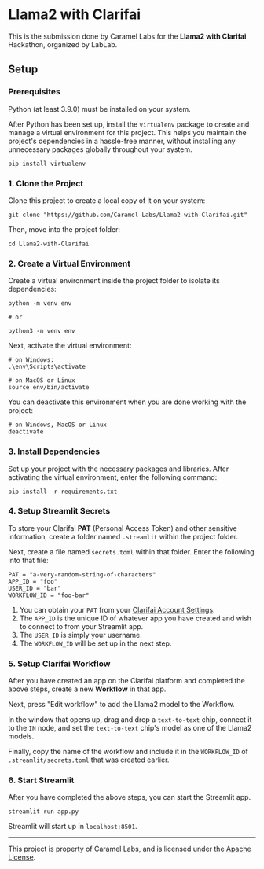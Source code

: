 # Llama2 with Clarifai

This is the submission done by Caramel Labs for the <b>Llama2 with Clarifai</b> Hackathon, organized by LabLab.

## Setup

### Prerequisites

Python (at least 3.9.0) must be installed on your system.

After Python has been set up, install the `virtualenv` package to create and manage a virtual environment for this project. This helps you maintain the project's dependencies in a hassle-free manner, without installing any unnecessary packages globally throughout your system.

```
pip install virtualenv
```

### 1. Clone the Project

Clone this project to create a local copy of it on your system:

```shell
git clone "https://github.com/Caramel-Labs/Llama2-with-Clarifai.git"
```

Then, move into the project folder:

```shell
cd Llama2-with-Clarifai
```

### 2. Create a Virtual Environment

Create a virtual environment inside the project folder to isolate its dependencies:

```shell
python -m venv env

# or

python3 -m venv env
```

Next, activate the virtual environment:

```shell
# on Windows:
.\env\Scripts\activate

# on MacOS or Linux
source env/bin/activate
```

You can deactivate this environment when you are done working with the project:

```shell
# on Windows, MacOS or Linux
deactivate
```

### 3. Install Dependencies

Set up your project with the necessary packages and libraries. After activating the virtual environment, enter the following command:

```shell
pip install -r requirements.txt
```

### 4. Setup Streamlit Secrets

To store your Clarifai <b>PAT</b> (Personal Access Token) and other sensitive information, create a folder named `.streamlit` within the project folder.

Next, create a file named `secrets.toml` within that folder. Enter the following into that file:

```
PAT = "a-very-random-string-of-characters"
APP_ID = "foo"
USER_ID = "bar"
WORKFLOW_ID = "foo-bar"
```

1. You can obtain your `PAT` from your <a href="https://clarifai.com/settings">Clarifai Account Settings</a>.
2. The `APP_ID` is the unique ID of whatever app you have created and wish to connect to from your Streamlit app.
3. The `USER_ID` is simply your username.
4. The `WORKFLOW_ID` will be set up in the next step.

### 5. Setup Clarifai Workflow

After you have created an app on the Clarifai platform and completed the above steps, create a new <b>Workflow</b> in that app.

Next, press "Edit workflow" to add the Llama2 model to the Workflow.

In the window that opens up, drag and drop a `text-to-text` chip, connect it to the `IN` node, and set the `text-to-text` chip's model as one of the Llama2 models.

Finally, copy the name of the workflow and include it in the `WORKFLOW_ID` of `.streamlit/secrets.toml` that was created earlier.

### 6. Start Streamlit

After you have completed the above steps, you can start the Streamlit app.

```shell
streamlit run app.py
```

Streamlit will start up in `localhost:8501`.

<hr />

This project is property of Caramel Labs, and is licensed under the <a href="https://github.com/Caramel-Labs/Llama2-with-Clarifai/blob/main/LICENSE">Apache License</a>.